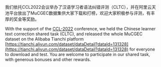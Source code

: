 我们依托CCL2022会议举办了汉语学习者语法纠错评测（CLTC），并在阿里云天池平台放出了MuCGEC数据集供大家下载和打榜，欢迎大家积极参与评测，有丰厚的奖金等奖励。

With the support of the [CCL-2022](http://cips-cl.org/static/CCL2022/index.html) conference, we held the Chinese learner
text correction shared task (CLTC), and released the whole MuCGEC dataset on the Alibaba Tianchi
platform [https://tianchi.aliyun.com/dataset/dataDetail?dataId=131328](https://tianchi.aliyun.com/dataset/dataDetail?dataId=131328)
for everyone to download and test. You are welcome to participate in our shared task, with generous bonuses and other
rewards.
